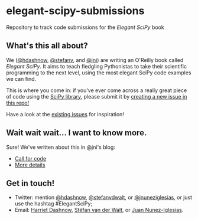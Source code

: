 # elegant-scipy-submissions

Repository to track code submissions for the _Elegant SciPy_ book

## What's this all about?

We ([@hdashnow](https://github.com/hdashnow),
[@stefanv](https://github.com/stefanv), and
[@jni](https://github.com/jni)) are writing an O'Reilly book called _Elegant
SciPy_. It aims to teach fledgling Pythonistas to take their scientific
programming to the next level, using the most elegant SciPy code examples we
can find.

This is where you come in: if you've ever come across a really great piece of
code using the [SciPy library](http://docs.scipy.org/doc/), please submit it
by [creating a new issue in this repo!](https://github.com/HarrietInc/elegant-scipy-submissions/issues/new)

Have a look at the
[existing issues](https://github.com/HarrietInc/elegant-scipy-submissions/issues)
for inspiration!

## Wait wait wait... I want to know more.

Sure! We've written about this in @jni's blog:

- [Call for code](http://ilovesymposia.com/2015/02/04/call-for-code-nominations-for-elegant-scipy/)
- [More details](http://ilovesymposia.com/2015/02/23/clarifications-about-our-book-elegant-scipy-and-our-call-for-code-submissions/)

## Get in touch!

- Twitter: mention [@hdashnow](https://twitter.com/hdashnow), [@stefanvdwalt](https://twitter.com/stefanvdwalt), or [@jnuneziglesias](https://twitter.com/jnuneziglesias), or just use the hashtag #ElegantSciPy;
- Email: [Harriet Dashnow](mailto:harriet.dashnow@unimelb.edu.au), [Stéfan van der Walt](mailto:stefanv@berkeley.edu), or [Juan Nunez-Iglesias](mailto:juan.n@unimelb.edu.au).
